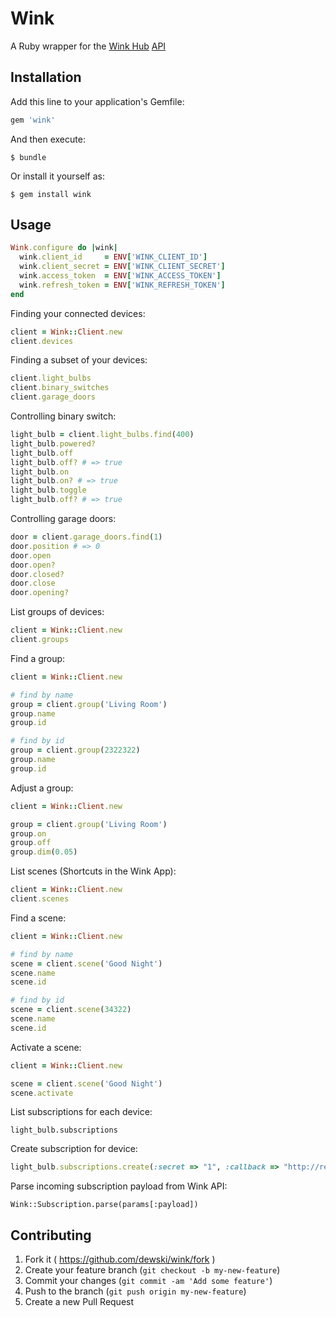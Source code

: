 # Wink

A Ruby wrapper for the [Wink Hub](http://www.winkapp.com/) [API](http://docs.wink.apiary.io/)

## Installation

Add this line to your application's Gemfile:

```ruby
gem 'wink'
```

And then execute:

    $ bundle

Or install it yourself as:

    $ gem install wink

## Usage

```ruby
Wink.configure do |wink|
  wink.client_id     = ENV['WINK_CLIENT_ID']
  wink.client_secret = ENV['WINK_CLIENT_SECRET']
  wink.access_token  = ENV['WINK_ACCESS_TOKEN']
  wink.refresh_token = ENV['WINK_REFRESH_TOKEN']
end
```

Finding your connected devices:

```ruby
client = Wink::Client.new
client.devices
```

Finding a subset of your devices:

```ruby
client.light_bulbs
client.binary_switches
client.garage_doors
```

Controlling binary switch:

```ruby
light_bulb = client.light_bulbs.find(400)
light_bulb.powered?
light_bulb.off
light_bulb.off? # => true
light_bulb.on
light_bulb.on? # => true
light_bulb.toggle
light_bulb.off? # => true
```

Controlling garage doors:

```ruby
door = client.garage_doors.find(1)
door.position # => 0
door.open
door.open?
door.closed?
door.close
door.opening?
```

List groups of devices:

```ruby
client = Wink::Client.new
client.groups
```

Find a group:

```ruby
client = Wink::Client.new

# find by name
group = client.group('Living Room')
group.name
group.id

# find by id
group = client.group(2322322)
group.name
group.id
```

Adjust a group:

```ruby
client = Wink::Client.new

group = client.group('Living Room')
group.on
group.off
group.dim(0.05)
```

List scenes (Shortcuts in the Wink App):

```ruby
client = Wink::Client.new
client.scenes
```

Find a scene:

```ruby
client = Wink::Client.new

# find by name
scene = client.scene('Good Night')
scene.name
scene.id

# find by id
scene = client.scene(34322)
scene.name
scene.id
```

Activate a scene:

```ruby
client = Wink::Client.new

scene = client.scene('Good Night')
scene.activate
```

List subscriptions for each device:

```
light_bulb.subscriptions
```

Create subscription for device:

```ruby
light_bulb.subscriptions.create(:secret => "1", :callback => "http://requestb.in/")
```

Parse incoming subscription payload from Wink API:

```
Wink::Subscription.parse(params[:payload])
```

## Contributing

1. Fork it ( https://github.com/dewski/wink/fork )
2. Create your feature branch (`git checkout -b my-new-feature`)
3. Commit your changes (`git commit -am 'Add some feature'`)
4. Push to the branch (`git push origin my-new-feature`)
5. Create a new Pull Request
